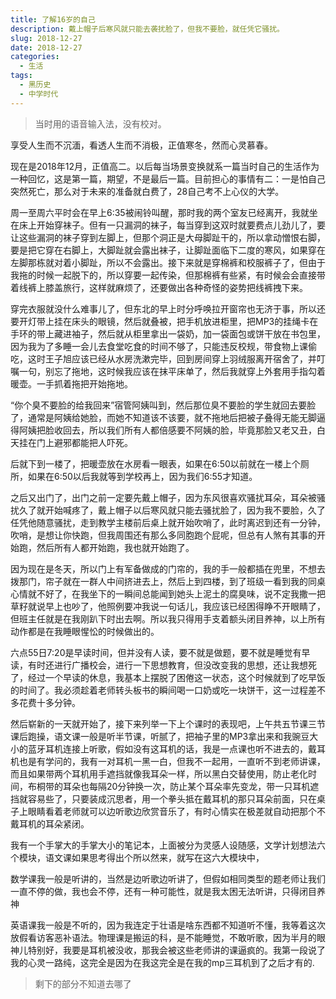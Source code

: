 ```yaml
---
title: 了解16岁的自己
description: 戴上帽子后寒风就只能去袭扰脸了，但我不要脸，就任凭它骚扰。
slug: 2018-12-27
date: 2018-12-27
categories:
  - 生活
tags:
  - 黑历史
  - 中学时代
---
```


> 当时用的语音输入法，没有校对。

享受人生而不沉湎，看透人生而不消极，正值寒冬，然而心灵慕春。

现在是2018年12月，正值高二。以后每当场景变换就系一篇当时自己的生活作为一种回忆，这是第一篇，期望，不是最后一篇。目前担心的事情有二：一是怕自己突然死亡，那么对于未来的准备就白费了，28自己考不上心仪的大学。

周一至周六平时会在早上6:35被闹铃叫醒，那时我的两个室友已经离开，我就坐在床上开始穿袜子。但有一只漏洞的袜子，每当穿到这双时就要费点儿劲儿了，要让这些漏洞的袜子穿到左脚上，但那个洞正是大母脚趾干的，所以拿动憎恨右脚，要是把它穿在右脚上，大脚趾就会露出袜子，让脚趾面临下二度的寒风，如果穿在左脚那栋就对着小脚趾，所以不会露出。接下来就是穿棉裤和校服裤子了，但由于我拖的时候一起脱下的，所以穿要一起传染，但那棉裤有些紧，有时候会会直接带着线裤上膝盖旅行，这样就麻烦了，还要做出各种奇怪的姿势把线裤拽下来。

穿完衣服就没什么难事儿了，但东北的早上时分呼唤拉开窗帘也无济于事，所以还要开灯带上挂在床头的眼镜，然后就叠被，把手机放进柜里，把MP3的挂绳卡在手环的带上藏进袖子，然后就从柜里拿出一袋奶，加一袋面包或饼干放在书包里，因为我为了多睡一会儿去食堂吃食的时间不够了，只能违反校规，带食物上课偷吃，这时王子旭应该已经从水房洗漱完毕，回到房间穿上羽绒服离开宿舍了，并叮嘱一句，别忘了拖地，这时候我应该在抹平床单了，然后我就穿上外套用手指勾着暖壶。一手抓着拖把开始拖地。

“你个臭不要脸的给我回来”宿管阿姨叫到，然后那位臭不要脸的学生就回去要脸了，通常是阿姨给她脸，而她不知道该不该要，就不拖地后把被子叠得无能无脚逼得阿姨把脸收回去，所以我们所有人都倍感要不阿姨的脸，毕竟那脸又老又丑，白天挂在门上避邪都能把人吓死。

后就下到一楼了，把暖壶放在水房看一眼表，如果在6:50以前就在一楼上个厕所，如果在6:50以后我就等到学校再上，因为我们6:55才知道。

之后又出门了，出门之前一定要先戴上帽子，因为东风很喜欢骚扰耳朵，耳朵被骚扰久了就开始喊疼了，戴上帽子以后寒风就只能去骚扰脸了，因为我不要脸，久了任凭他随意骚扰，走到教学主楼前后桌上就开始吹哨了，此时离迟到还有一分钟，吹哨，是想让你快跑，但我周围还有那么多同胞跑个屁呢，但总有人煞有其事的开始跑，然后所有人都开始跑，我也就开始跑了。

因为现在是冬天，所以门上有军备做成的门帘的，我的手一般都插在兜里，不想去拨那门，帘子就在一群人中间挤进去上，然后上到四楼，到了班级一看到我的同桌心情就不好了，在我坐下的一瞬间总能闻到她头上泥土的腐臭味，说不定我撒一把草籽就说早上也吵了，他照例要冲我说一句话儿，我应该已经困得睁不开眼睛了，但班主任就是在我刚趴下时出去啊。所以我只得用手支着额头闭目养神，以上所有动作都是在我睡眼惺忪的时候做出的。

六点55日7:20是早读时间，但并没有人读，要不就是做题，要不就是睡觉有早读，有时还进行广播校会，进行一下思想教育，但没改变我的思想，还让我想死了，经过一个早读的休息，我基本上摆脱了困倦这一状态，这个时候就到了吃早饭的时间了。我必须趁着老师转头板书的瞬间喝一口奶或吃一块饼干，这一过程差不多花费十多分钟。

然后崭新的一天就开始了，接下来列举一下上个课时的表现吧，上午共五节课三节课后跑操，语文课一般是听半节课，听腻了，把袖子里的MP3拿出来和我豌豆大小的蓝牙耳机连接上听歌，假如没有这耳机的话，我是一点课也听不进去的，戴耳机也是有学问的，我有一对耳机一黑一白，但我不一起用，一直听不到老师讲课，而且如果带两个耳机用手遮挡就像我耳朵一样，所以黑白交替使用，防止老化时间，布桐带的耳朵也每隔20分钟换一次，防止某个耳朵率先变龙，带一只耳机遮挡就容易些了，只要装成沉思者，用一个拳头抵在戴耳机的那只耳朵前面，只在桌子上眼睛看着老师就可以边听歌边欣赏音乐了，有时心情实在极差就自动把那个不戴耳机的耳朵紧闭。

我有一个手掌大的手掌大小的笔记本，上面被分为灵感人设随感，文学计划想法六个模块，语文课如果思考得出个所以然来，就写在这六大模块中，

数学课我一般是听讲的，当然是边听歌边听讲了，但假如相同类型的题老师让我们一直不停的做，我也会不停，还有一种可能性，就是我太困无法听讲，只得闭目养神

英语课我一般是不听的，因为我连定于壮语是啥东西都不知道听不懂，我等着这次放假看访客恶补语法。物理课是搬运的科，是不能睡觉，不敢听歌，因为半月的眼神儿特别好，我要是耳机被没收，那我会被这些老师讲的课逼疯的。我第一段说了我的心灵一路纯，这完全是因为在我这完全是在我的mp三耳机到了之后才有的.

> 剩下的部分不知道去哪了
